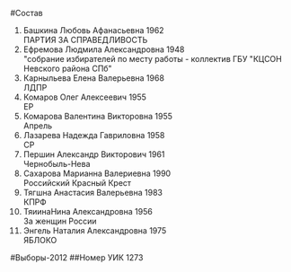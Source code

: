 #Состав
1. Башкина Любовь Афанасьевна 1962   
    ПАРТИЯ ЗА СПРАВЕДЛИВОСТЬ
2. Ефремова Людмила Александровна 1948   
    "собрание избирателей по месту работы - коллектив ГБУ "КЦСОН Невского района СПб"
3. Карныльева Елена Валерьевна 1968   
    ЛДПР
4. Комаров Олег Алексеевич 1955   
    ЕР
5. Комарова Валентина Викторовна 1955   
    Апрель
6. Лазарева Надежда Гавриловна 1958   
    СР
7. Першин Александр Викторович 1961   
    Чернобыль-Нева
8. Сахарова Марианна Валериевна 1990   
    Российский Красный Крест
9. Тягшна Анастасия Валерьевна 1983   
    КПРФ
10. ТяиинаНина Александровна 1956   
    За женщин России
11. Энгель Наталия Александровна 1975   
    ЯБЛОКО

#Выборы-2012
##Номер УИК
1273